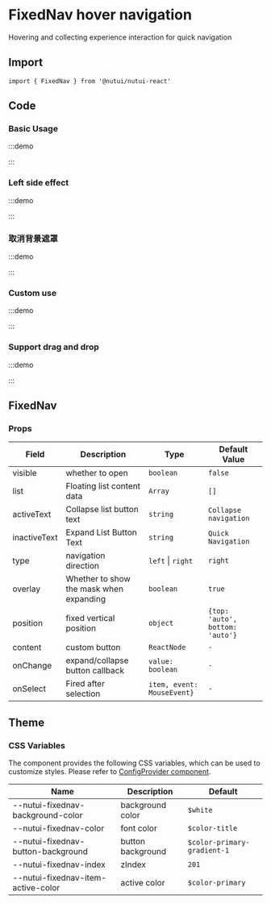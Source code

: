# FixedNav hover navigation

Hovering and collecting experience interaction for quick navigation

## Import

```tsx
import { FixedNav } from '@nutui/nutui-react'
```

## Code

### Basic Usage

:::demo

<CodeBlock src='h5/demo1.tsx'></CodeBlock>

:::

### Left side effect

:::demo

<CodeBlock src='h5/demo2.tsx'></CodeBlock>

:::

### 取消背景遮罩

:::demo

<CodeBlock src='h5/demo3.tsx'></CodeBlock>

:::

### Custom use

:::demo

<CodeBlock src='h5/demo4.tsx'></CodeBlock>

:::

### Support drag and drop

:::demo

<CodeBlock src='h5/demo5.tsx'></CodeBlock>

:::

## FixedNav

### Props

| Field | Description | Type | Default Value |
| --- | --- | --- | --- |
| visible | whether to open | `boolean` | `false` |
| list | Floating list content data | `Array` | `[]` |
| activeText | Collapse list button text | `string` | `Collapse navigation` |
| inactiveText | Expand List Button Text | `string` | `Quick Navigation` |
| type | navigation direction | `left` \| `right` | `right` |
| overlay | Whether to show the mask when expanding | `boolean` | `true` |
| position | fixed vertical position | `object` | `{top: 'auto', bottom: 'auto'}` |
| content | custom button | `ReactNode` | `-` |
| onChange | expand/collapse button callback | `value: boolean` | `-` |
| onSelect | Fired after selection | `item, event: MouseEvent}` | `-` |

## Theme

### CSS Variables

The component provides the following CSS variables, which can be used to customize styles. Please refer to [ConfigProvider component](#/en-US/component/configprovider).

| Name | Description | Default |
| --- | --- | --- |
| \--nutui-fixednav-background-color | background color | `$white` |
| \--nutui-fixednav-color | font color | `$color-title` |
| \--nutui-fixednav-button-background | button background | `$color-primary-gradient-1` |
| \--nutui-fixednav-index | zIndex | `201` |
| \--nutui-fixednav-item-active-color | active color | `$color-primary` |
